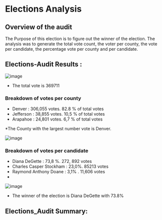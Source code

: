 # Elections Analysis

## Overview of the audit 

The Purpose of this election is to figure out the winner of the election. The analysis was to generate the total vote count, the voter per county,
the vote per candidate, the percentage vote per county and per candidate.

## Elections-Audit Results :
![image](https://user-images.githubusercontent.com/78506782/112102565-d7f17d80-8b7e-11eb-9ddf-00a90e43a34c.png)
    
* The total vote is 369711

### Breakdown of votes per county

* Denver    : 306,055 votes. 82.8 % of total votes
* Jefferson : 38,855 votes. 10,5 % of total votes
* Arapahoe  : 24,801 votes. 6,7 % of total votes
  
*The County with the largest number vote is Denver.

![image](https://user-images.githubusercontent.com/78506782/112102717-11c28400-8b7f-11eb-8e3c-dd147b296cee.png)

### Breakdown of votes per candidate

* Diana DeGette : 73,8 %. 272, 892 votes
* Charles Casper Stockham : 23,0%. 85213 votes
* Raymond Anthony Doane : 3,1% . 11,606 votes
* 
![image](https://user-images.githubusercontent.com/78506782/112102761-21da6380-8b7f-11eb-8188-1c01f851762d.png)

* The winner of the election is Diana DeGette with 73.8%

## Elections_Audit Summary:
